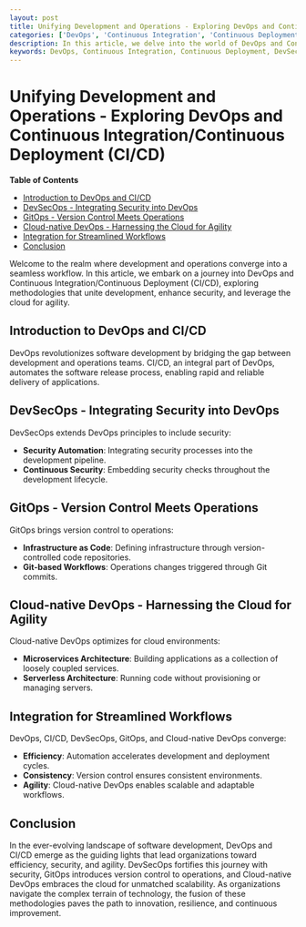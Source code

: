 ```yaml
---
layout: post
title: Unifying Development and Operations - Exploring DevOps and Continuous Integration/Continuous Deployment (CI/CD)
categories: ['DevOps', 'Continuous Integration', 'Continuous Deployment', 'DevSecOps', 'GitOps', 'Cloud-native DevOps']
description: In this article, we delve into the world of DevOps and Continuous Integration/Continuous Deployment (CI/CD), exploring its methodologies, tools, and the transformative power it holds in streamlining development, enhancing security, and enabling cloud-native workflows.
keywords: DevOps, Continuous Integration, Continuous Deployment, DevSecOps, GitOps, Cloud-native DevOps
---
```

# Unifying Development and Operations - Exploring DevOps and Continuous Integration/Continuous Deployment (CI/CD)

**Table of Contents**

- [Introduction to DevOps and CI/CD](#introduction-to-devops-and-cicd)
- [DevSecOps - Integrating Security into DevOps](#devsecops-integrating-security-into-devops)
- [GitOps - Version Control Meets Operations](#gitops-version-control-meets-operations)
- [Cloud-native DevOps - Harnessing the Cloud for Agility](#cloud-native-devops-harnessing-the-cloud-for-agility)
- [Integration for Streamlined Workflows](#integration-for-streamlined-workflows)
- [Conclusion](#conclusion)

Welcome to the realm where development and operations converge into a seamless workflow. In this article, we embark on a journey into DevOps and Continuous Integration/Continuous Deployment (CI/CD), exploring methodologies that unite development, enhance security, and leverage the cloud for agility.

## Introduction to DevOps and CI/CD

DevOps revolutionizes software development by bridging the gap between development and operations teams. CI/CD, an integral part of DevOps, automates the software release process, enabling rapid and reliable delivery of applications.

## DevSecOps - Integrating Security into DevOps

DevSecOps extends DevOps principles to include security:

- **Security Automation**: Integrating security processes into the development pipeline.
- **Continuous Security**: Embedding security checks throughout the development lifecycle.

## GitOps - Version Control Meets Operations

GitOps brings version control to operations:

- **Infrastructure as Code**: Defining infrastructure through version-controlled code repositories.
- **Git-based Workflows**: Operations changes triggered through Git commits.

## Cloud-native DevOps - Harnessing the Cloud for Agility

Cloud-native DevOps optimizes for cloud environments:

- **Microservices Architecture**: Building applications as a collection of loosely coupled services.
- **Serverless Architecture**: Running code without provisioning or managing servers.

## Integration for Streamlined Workflows

DevOps, CI/CD, DevSecOps, GitOps, and Cloud-native DevOps converge:

- **Efficiency**: Automation accelerates development and deployment cycles.
- **Consistency**: Version control ensures consistent environments.
- **Agility**: Cloud-native DevOps enables scalable and adaptable workflows.

## Conclusion

In the ever-evolving landscape of software development, DevOps and CI/CD emerge as the guiding lights that lead organizations toward efficiency, security, and agility. DevSecOps fortifies this journey with security, GitOps introduces version control to operations, and Cloud-native DevOps embraces the cloud for unmatched scalability. As organizations navigate the complex terrain of technology, the fusion of these methodologies paves the path to innovation, resilience, and continuous improvement.
